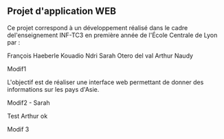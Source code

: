 ## Projet d'application WEB

Ce projet correspond à un développement réalisé dans le cadre del'enseignement INF-TC3 en première année de l'École Centrale de Lyon par :

François Haeberle
Kouadio Ndri
Sarah Otero del val
Arthur Naudy

Modif1

L'objectif est de réaliser une interface web permettant de donner des informations sur les pays d'Asie.

Modif2 - Sarah

Test Arthur ok

Modif 3

